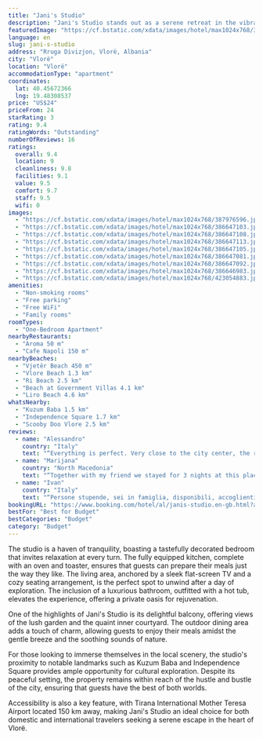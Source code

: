 ```yaml
---
title: "Jani's Studio"
description: "Jani's Studio stands out as a serene retreat in the vibrant city of Vlorë, offering guests a unique blend of comfort and convenience."
featuredImage: "https://cf.bstatic.com/xdata/images/hotel/max1024x768/387976596.jpg?k=49c8e736805d6bce4a81951cd0ddc117325d18d7c874c12bfbe2b9c6052546f1&o=&hp=1"
language: en
slug: jani-s-studio
address: "Rruga Divizjon, Vlorë, Albania"
city: "Vlorë"
location: "Vlorë"
accommodationType: "apartment"
coordinates:
  lat: 40.45672366
  lng: 19.48308537
price: "US$24"
priceFrom: 24
starRating: 3
rating: 9.4
ratingWords: "Outstanding"
numberOfReviews: 16
ratings:
  overall: 9.4
  location: 9
  cleanliness: 9.8
  facilities: 9.1
  value: 9.5
  comfort: 9.7
  staff: 9.5
  wifi: 0
images:
  - "https://cf.bstatic.com/xdata/images/hotel/max1024x768/387976596.jpg?k=49c8e736805d6bce4a81951cd0ddc117325d18d7c874c12bfbe2b9c6052546f1&o=&hp=1"
  - "https://cf.bstatic.com/xdata/images/hotel/max1024x768/386647103.jpg?k=7fd4c0c530744c414cde07f0837503eec12c4e9442fc4e83c16f54d990e8c7c8&o=&hp=1"
  - "https://cf.bstatic.com/xdata/images/hotel/max1024x768/386647108.jpg?k=b8af62d7e992b25e2a75ea9e2791e0bcd5d2275d7e4fed991ae6708ab00f913d&o=&hp=1"
  - "https://cf.bstatic.com/xdata/images/hotel/max1024x768/386647113.jpg?k=e2d410ee2ecfeccb556afbb666906dc2baf53b8119b28c0e2e4dde6aa4fc00e4&o=&hp=1"
  - "https://cf.bstatic.com/xdata/images/hotel/max1024x768/386647105.jpg?k=ac0adfa18293586b271aebc37ed63bddc80dc423d334f59cf24f30db77b2acec&o=&hp=1"
  - "https://cf.bstatic.com/xdata/images/hotel/max1024x768/386647081.jpg?k=1dff4bdd6aca93daf85071eb7422b775e8d2e38366ee7c41d4c76d74398b269b&o=&hp=1"
  - "https://cf.bstatic.com/xdata/images/hotel/max1024x768/386647092.jpg?k=1df467ae036c9e2cb638fe4a5280f37d1e8bc487463e0d5ee63e283d2c450aba&o=&hp=1"
  - "https://cf.bstatic.com/xdata/images/hotel/max1024x768/386646983.jpg?k=603e8a4f3dc27dd0695fffddffaa827dede042da36881ec59c14e97b340a5c4c&o=&hp=1"
  - "https://cf.bstatic.com/xdata/images/hotel/max1024x768/423054883.jpg?k=ec992f02cf63b7c0389f6b028236747851abeb93caba0eb8a2e17cfd0afdd3e5&o=&hp=1"
amenities:
  - "Non-smoking rooms"
  - "Free parking"
  - "Free WiFi"
  - "Family rooms"
roomTypes:
  - "One-Bedroom Apartment"
nearbyRestaurants:
  - "Aroma 50 m"
  - "Cafe Napoli 150 m"
nearbyBeaches:
  - "Vjetër Beach 450 m"
  - "Vlore Beach 1.3 km"
  - "Ri Beach 2.5 km"
  - "Beach at Government Villas 4.1 km"
  - "Liro Beach 4.6 km"
whatsNearby:
  - "Kuzum Baba 1.5 km"
  - "Independence Square 1.7 km"
  - "Scooby Doo Vlore 2.5 km"
reviews:
  - name: "Alessandro"
    country: "Italy"
    text: "“Everything is perfect. Very close to the city center, the room is very big and have everything, even kitchen. Bed is confortable and very clean. Wifi works good.”"
  - name: "Marijana"
    country: "North Macedonia"
    text: "“Together with my friend we stayed for 3 nights at this place and we really enjoyed. The place is clean, there is a small kitchen with everything you need, the bathroom is also good and there is a washing machine too. You can also enjoy the...”"
  - name: "Ivan"
    country: "Italy"
    text: "“Persone stupende, sei in famiglia, disponibili, accoglienti”"
bookingURL: "https://www.booking.com/hotel/al/janis-studio.en-gb.html?aid=8035640"
bestFor: "Best for Budget"
bestCategories: "Budget"
category: "Budget"
---
```


The studio is a haven of tranquility, boasting a tastefully decorated bedroom that invites relaxation at every turn. The fully equipped kitchen, complete with an oven and toaster, ensures that guests can prepare their meals just the way they like. The living area, anchored by a sleek flat-screen TV and a cozy seating arrangement, is the perfect spot to unwind after a day of exploration. The inclusion of a luxurious bathroom, outfitted with a hot tub, elevates the experience, offering a private oasis for rejuvenation.

One of the highlights of Jani's Studio is its delightful balcony, offering views of the lush garden and the quaint inner courtyard. The outdoor dining area adds a touch of charm, allowing guests to enjoy their meals amidst the gentle breeze and the soothing sounds of nature.

For those looking to immerse themselves in the local scenery, the studio's proximity to notable landmarks such as Kuzum Baba and Independence Square provides ample opportunity for cultural exploration. Despite its peaceful setting, the property remains within reach of the hustle and bustle of the city, ensuring that guests have the best of both worlds.

Accessibility is also a key feature, with Tirana International Mother Teresa Airport located 150 km away, making Jani's Studio an ideal choice for both domestic and international travelers seeking a serene escape in the heart of Vlorë.